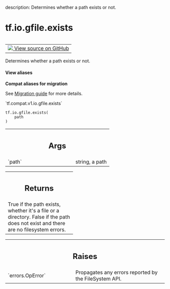 description: Determines whether a path exists or not.

<div itemscope itemtype="http://developers.google.com/ReferenceObject">
<meta itemprop="name" content="tf.io.gfile.exists" />
<meta itemprop="path" content="Stable" />
</div>

# tf.io.gfile.exists

<!-- Insert buttons and diff -->

<table class="tfo-notebook-buttons tfo-api nocontent" align="left">
<td>
  <a target="_blank" href="https://github.com/tensorflow/tensorflow/blob/r2.4/tensorflow/python/lib/io/file_io.py#L253-L271">
    <img src="https://www.tensorflow.org/images/GitHub-Mark-32px.png" />
    View source on GitHub
  </a>
</td>
</table>



Determines whether a path exists or not.

<section class="expandable">
  <h4 class="showalways">View aliases</h4>
  <p>
<b>Compat aliases for migration</b>
<p>See
<a href="https://www.tensorflow.org/guide/migrate">Migration guide</a> for
more details.</p>
<p>`tf.compat.v1.io.gfile.exists`</p>
</p>
</section>

<pre class="devsite-click-to-copy prettyprint lang-py tfo-signature-link">
<code>tf.io.gfile.exists(
    path
)
</code></pre>



<!-- Placeholder for "Used in" -->


<!-- Tabular view -->
 <table class="responsive fixed orange">
<colgroup><col width="214px"><col></colgroup>
<tr><th colspan="2"><h2 class="add-link">Args</h2></th></tr>

<tr>
<td>
`path`
</td>
<td>
string, a path
</td>
</tr>
</table>



<!-- Tabular view -->
 <table class="responsive fixed orange">
<colgroup><col width="214px"><col></colgroup>
<tr><th colspan="2"><h2 class="add-link">Returns</h2></th></tr>
<tr class="alt">
<td colspan="2">
True if the path exists, whether it's a file or a directory.
False if the path does not exist and there are no filesystem errors.
</td>
</tr>

</table>



<!-- Tabular view -->
 <table class="responsive fixed orange">
<colgroup><col width="214px"><col></colgroup>
<tr><th colspan="2"><h2 class="add-link">Raises</h2></th></tr>

<tr>
<td>
`errors.OpError`
</td>
<td>
Propagates any errors reported by the FileSystem API.
</td>
</tr>
</table>

